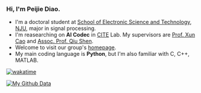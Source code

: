 ### Hi, I'm Peijie Diao.

- I'm a doctoral student at [School of Electronic Science and Technology](https://ese.nju.edu.cn/), [NJU](https://www.nju.edu.cn/), major in signal processing.
- I'm reasearching on **AI Codec** in [CITE](https://cite.nju.edu.cn/) Lab. My supervisors are [Prof. Xun Cao](https://cite.nju.edu.cn/People/Faculty/20190621/i5054.html) and [Assoc. Prof. Qiu Shen](https://shenqiu.njucite.cn/).
- Welcome to visit our group's [homepage](https://shenqiu.njucite.cn/AIC/).
- My main coding language is **Python**, but I'm also familiar with C, C++, MATLAB.

[![wakatime](https://wakatime.com/badge/user/d2554b48-8dde-4338-baba-1882d2f860ec.svg)](https://wakatime.com/@Do1e)

[![My Github Data](https://github-readme-stats.vercel.app/api?username=Do1e)](https://github.com/Do1e)
